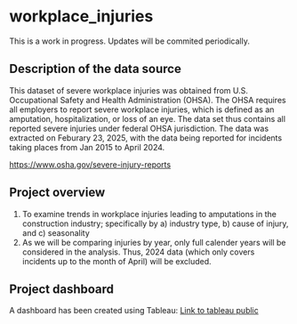 # workplace_injuries
This is a work in progress. Updates will be commited periodically.

## Description of the data source
This dataset of severe workplace injuries was obtained from U.S. Occupational Safety and Health Administration (OHSA). The OHSA requires all employers to report severe workplace injuries, which is defined as an amputation, hospitalization, or loss of an eye. The data set thus contains all reported severe injuries under federal OHSA jurisdiction. 
The data was extracted on Feburary 23, 2025, with the data being reported for incidents taking places from Jan 2015 to April 2024. 

https://www.osha.gov/severe-injury-reports

## Project overview
1. To examine trends in workplace injuries leading to amputations in the construction industry; specifically by a) industry type, b) cause of injury, and c) seasonality
2. As we will be comparing injuries by year, only full calender years will be considered in the analysis. Thus, 2024 data (which only covers incidents up to the month of April) will be excluded.

## Project dashboard
A dashboard has been created using Tableau: [Link to tableau public](https://public.tableau.com/views/AmputationsintheConstructionIndustry2015-2023/Dashboard3?:language=en-US&publish=yes&:sid=&:redirect=auth&:display_count=n&:origin=viz_share_link)
